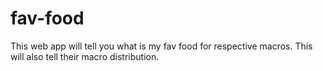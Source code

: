 # fav-food
This web app will tell you what is my fav food for respective macros.
This will also tell their macro distribution. 
